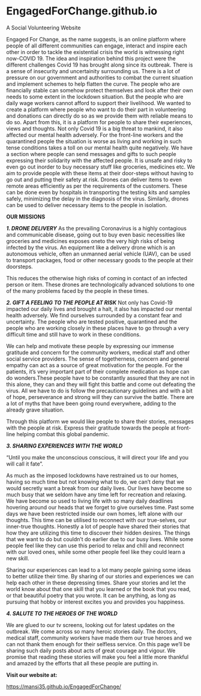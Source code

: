 # EngagedForChange.github.io

A Social Volunteering Website

Engaged For Change, as the name suggests, is an online platform where people of all different communities can engage, interact and inspire each other in order to tackle the existential crisis the world is witnessing right now-COVID 19. The idea and inspiration behind this project were the different challenges Covid 19 has brought along since its outbreak. There is a sense of insecurity and uncertainity surrounding us. There is a lot of pressure on our government and authorities to combat the current situation and implement schemes to help flatten the curve. The people who are financially stable can somehow protect themselves and look after their own needs to some extent in the lockdown situation. But the people who are daily wage workers cannot afford to support their livelihood. We wanted to create a platform where people who want to do their part in volunteering and donations can directly do so as we provide them with reliable means to do so. Apart from this, it is a platform for people to share their experiences, views and thoughts. Not only Covid 19 is a big threat to mankind, it also affected our mental health adversely. For the front-line workers and the quarantined people the situation is worse as living and working in such tense conditions takes a toll on our mental health quite negatively. We have a section where people can send messages and gifts to such people expressing their solidarity with the affected people. It is unsafe and risky to even go out inorder to buy necessary stuff like groceries, medicines etc. We aim to provide people with these items at their door-steps without having to go out and putting their safety at risk. Drones can deliver items to even remote areas efficiently as per the requirements of the customers. These can be done even by hospitals in transporting the testing kits and samples safely, minimizing the delay in the diagnosis of the virus. Similarly, drones can be used to deliver necessary items to the people in isolation.


__OUR MISSIONS__

*__1. DRONE DELIVERY__*
As the prevailing Coronavirus is a highly contagious and communicable disease, going out to buy even basic necessities like groceries and medicines exposes oneto the very high risks of being infected by the virus. An equipment like a delivery drone which is an autonomous vehicle, often an unmanned aerial vehicle (UAV), can be used to transport packages, food or other necessary goods to the people at their doorsteps. 

This reduces the otherwise high risks of coming in contact of an infected person or item. These drones are technologically advanced solutions to one of the many problems faced by the people in these times. 


*__2. GIFT A FEELING TO THE PEOPLE AT RISK__*
Not only has Covid-19 impacted our daily lives and brought a halt, it also has impacted our mental health adversely. We find ourselves surrounded by a constant fear and uncertainty. The people who are tested positive, quarantined and the people who are working closely in these places have to go through a very difficult time and still have to work in these conditions. 

We can help and motivate these people by expressing our immense gratitude and concern for the community workers, medical staff and other social service providers. The sense of togetherness, concern and general empathy can act as a source of great motivation for the people.
For the patients, it’s very important part of their complete medication as hope can do wonders.These people have to be constantly assured that they are not in this alone, they can and they will fight this battle and come out defeating the virus. All we have to do is follow the precautionary guidelines and with a bit of hope, perseverance and strong will they can survive the battle. There are a lot of myths that have been going round everywhere, adding to the already grave situation.

Through this platform we would like people to share their stories, messages with the people at risk. Express their gratitude towards the people at front-line helping combat this global pandemic.


*__3. SHARING EXPERIENCES WITH THE WORLD__*

“Until you make the unconscious conscious, it will direct your life and you will call it fate”.

As much as the imposed lockdowns have restrained us to our homes, having so much time but not knowing what to do, we can’t deny that we would secretly want a break from our daily lives. Our lives have become so much busy that we seldom have any time left for recreation and relaxing. We have become so used to living life with so many daily deadlines hovering around our heads that we forget to give ourselves time. Past some days we have been restricted inside our own homes, left alone with our thoughts. This time can be utilised to reconnect with our true-selves, our inner-true thoughts. Honestly a lot of people have shared their stories that how they are utilizing this time to discover their hidden desires. The things that we want to do but couldn’t do earlier due to our busy lives. While some people feel like they can use this period to relax and chill and reconnect with our loved ones, while some other people feel like they could learn a new skill.

Sharing our experiences can lead to a lot many people gaining some ideas to better utilize their time. By sharing of our stories and experiences we can help each other in these depressing times. Share your stories and let the world know about that one skill that you learned or the book that you read, or that beautiful poetry that you wrote. It can be anything, as long as pursuing that hobby or interest excites you and provides you happiness.


*__4. SALUTE TO THE HEROES OF THE WORLD__*

We are glued to our tv screens, looking out for latest updates on the outbreak. We come across so many heroic stories daily. The doctors, medical staff, community workers have made them our true heroes and we can not thank them enough for their selfless service.
On this page we’ll be sharing such daily posts about acts of great courage and vigour. We promise that reading these stories will make you feel a little more thankful and amazed by the efforts that all these people are putting in.


__Visit our website at:__

https://mansi35.github.io/EngagedForChange/
